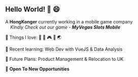 ## Hello World! 👋 :smile:

A **HongKonger** currently working in a mobile game company<br />
&nbsp; &nbsp; _Kindly Check out our game - **MyVegas Slots Mobile**_

:yellow_heart: Things I love: :snake:  :basketball: :video_game: :cookie: :earth_asia:

:book: Recent learning: Web Dev with VueJS & Data Analysis

:thought_balloon: Future Plans: Product Management & Relocation to UK

:eyes: **Open To New Opportunities** 
